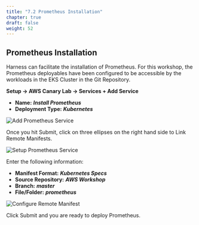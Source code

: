 ```yaml
---
title: "7.2 Prometheus Installation"
chapter: true
draft: false
weight: 52
---
```


## Prometheus Installation

Harness can facilitate the installation of Prometheus. For this workshop, the Prometheus deployables have been configured to be accessible by the workloads in the  EKS Cluster in the Git Repository. 

**Setup -> AWS Canary Lab -> Services  + Add Service**

* **Name:** ***Install Prometheus***
* **Deployment Type:** ***Kubernetes***

![Add Prometheus Service](/images/prometheus_service.png)

Once you hit Submit, click on three ellipses on the right hand side to Link Remote Manifests. 

![Setup Prometheus Service](/images/prometheus_service_setup.png)

Enter the following information:

* **Manifest Format:** ***Kubernetes Specs***
* **Source Repository:** ***AWS Workshop***
* **Branch:** ***master***
* **File/Folder:** ***prometheus***

![Configure Remote Manifest](/images/remote_manifest.png)

Click Submit and you are ready to deploy Prometheus. 

